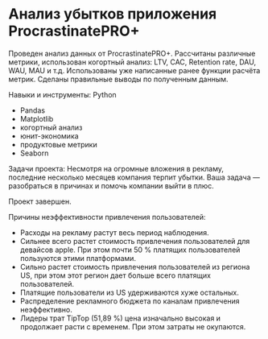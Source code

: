 # Анализ убытков приложения ProcrastinatePRO+

Проведен анализ данных от ProcrastinatePRO+.
Рассчитаны различные метрики, использован когортный анализ: LTV, CAC, Retention rate, DAU, WAU, MAU и т.д. Использованы уже написанные ранее функции расчёта метрик. Сделаны правильные выводы по полученным данным.

 Навыки и инструменты: Python
* Pandas
* Matplotlib
* когортный анализ
* юнит-экономика
* продуктовые метрики
* Seaborn

 Задачи проекта:  Несмотря на огромные вложения в рекламу, последние несколько месяцев компания терпит убытки. Ваша задача — разобраться в причинах и помочь компании выйти в плюс.

 Проект завершен.

Причины неэффективности привлечения пользователей:
* Расходы на рекламу растут весь период наблюдения.
* Сильнее всего растет стоимость привлечения пользователей для девайсов apple. При этом почти 50 % платящих пользователей пользуются этими платформами.
* Сильно растет стоимость привлечения пользователей из региона US, при этом этот регион дает больше всего платящих пользователей.
* Платящие пользователи из US удерживаются хуже остальных.
* Распределение рекламного бюджета по каналам привлечения неэффективно.
* Лидеры трат TipTop (51,89 %) цена  изначально высокая и продолжает расти с временем. При этом затраты не окупаются.